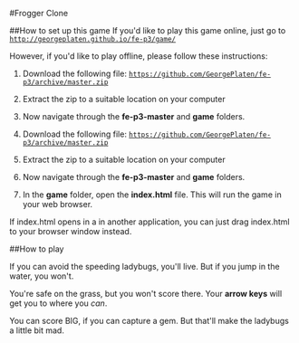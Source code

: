 #Frogger Clone

##How to set up this game
If you'd like to play this game online, just go to
<code>http://georgeplaten.github.io/fe-p3/game/</code>

However, if you'd like to play offline, please follow
these instructions:

1. Download the following file:
  <code>https://github.com/GeorgePlaten/fe-p3/archive/master.zip</code>

2. Extract the zip to a suitable location on your computer

3. Now navigate through the **fe-p3-master** and **game** folders.

1. Download the following file:
  <code>https://github.com/GeorgePlaten/fe-p3/archive/master.zip</code>

2. Extract the zip to a suitable location on your computer

3. Now navigate through the **fe-p3-master** and **game** folders.

4. In the **game** folder, open the **index.html** file.
This will run the game in your web browser.

If index.html opens in a in another application, you can just drag index.html to your browser window instead.

##How to play

If you can avoid the speeding ladybugs, you'll live.
But if you jump in the water, you won't.

You're safe on the grass, but you won't score there.
Your **arrow keys** will get you to where you _can_.

You can score BIG, if you can capture a gem.
But that'll make the ladybugs a little bit mad.


